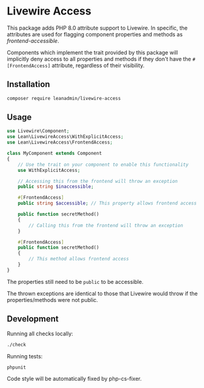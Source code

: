 # Livewire Access

This package adds PHP 8.0 attribute support to Livewire. In specific, the attributes are used for flagging component properties and methods as *frontend-accessible*.

Components which implement the trait provided by this package will implicitly deny access to all properties and methods if they don't have the `#[FrontendAccess]` attribute, regardless of their visibility.

## Installation

```sh
composer require leanadmin/livewire-access
```

## Usage

```php
use Livewire\Component;
use Lean\LivewireAccess\WithExplicitAccess;
use Lean\LivewireAccess\FrontendAccess;

class MyComponent extends Component
{
    // Use the trait on your component to enable this functionality
    use WithExplicitAccess;

    // Accessing this from the frontend will throw an exception
    public string $inaccessible;

    #[FrontendAccess]
    public string $accessible; // This property allows frontend access

    public function secretMethod()
    {
        // Calling this from the frontend will throw an exception
    }

    #[FrontendAccess]
    public function secretMethod()
    {
        // This method allows frontend access
    }
}
```

The properties still need to be `public` to be accessible.

The thrown exceptions are identical to those that Livewire would throw if the properties/methods were not public.

## Development

Running all checks locally:

```sh
./check
```

Running tests:

```sh
phpunit
```

Code style will be automatically fixed by php-cs-fixer.

